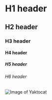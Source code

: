 # H1 header

## H2 header

### H3 header

#### H4 header

##### H5 header

###### H6 header

![Image of Yaktocat](https://octodex.github.com/images/yaktocat.png)
